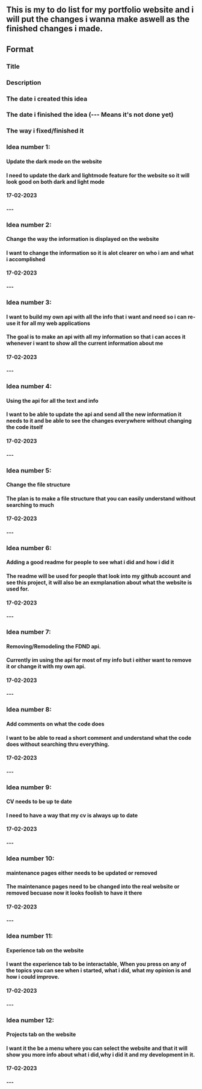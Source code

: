 ## This is my to do list for my portfolio website and i will put the changes i wanna make aswell as the finished changes i made.

## Format
### Title
### Description
### The date i created this idea
### The date i finished the idea (--- Means it's not done yet)
### The way i fixed/finished it


### Idea number 1:
#### Update the dark mode on the website
#### I need to update the dark and lightmode feature for the website so it will look good on both dark and light mode
#### 17-02-2023
#### ---

### Idea number 2:
#### Change the way the information is displayed on the website
#### I want to change the information so it is alot clearer on who i am and what i accomplished
#### 17-02-2023
#### ---

### Idea number 3:
#### I want to build my own api with all the info that i want and need so i can re-use it for all my web applications
#### The goal is to make an api with all my information so that i can acces it whenever i want to show all the current information about me
#### 17-02-2023
#### ---

### Idea number 4:
#### Using the api for all the text and info
#### I want to be able to update the api and send all the new information it needs to it and be able to see the changes everywhere without changing the code itself
#### 17-02-2023
#### ---

### Idea number 5:
#### Change the file structure
#### The plan is to make a file structure that you can easily understand without searching to much
#### 17-02-2023
#### ---

### Idea number 6:
#### Adding a good readme for people to see what i did and how i did it
#### The readme will be used for people that look into my github account and see this project, it will also be an exmplanation about what the website is used for.
#### 17-02-2023
#### ---

### Idea number 7:
#### Removing/Remodeling the FDND api.
#### Currently im using the api for most of my info but i either want to remove it or change it with my own api.
#### 17-02-2023
#### ---

### Idea number 8:
#### Add comments on what the code does
#### I want to be able to read a short comment and understand what the code does without searching thru everything. 
#### 17-02-2023
#### ---

### Idea number 9:
#### CV needs to be up te date
#### I need to have a way that my cv is always up to date
#### 17-02-2023
#### ---

### Idea number 10:
####  maintenance pages either needs to be updated or removed 
#### The maintenance pages need to be changed into the real website or removed becuase now it looks foolish to have it there
#### 17-02-2023
#### ---

### Idea number 11:
#### Experience tab on the website
#### I want the experience tab to be interactable, When you press on any of the topics you can see when i started, what i did, what my opinion is and how i could improve.
#### 17-02-2023
#### ---

### Idea number 12:
####  Projects tab on the website 
#### I want it the be a menu where you can select the website and that it will show you more info about what i did,why i did it and my development in it.
#### 17-02-2023
#### ---